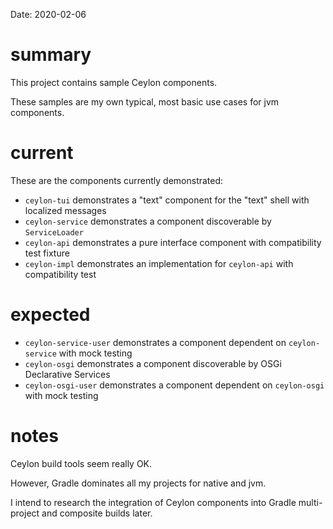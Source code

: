Date: 2020-02-06

# summary

This project contains sample Ceylon components.

These samples are my own typical, most basic use cases for jvm components.

# current

These are the components currently demonstrated:

- `ceylon-tui` demonstrates a "text" component for the "text" shell with localized messages
- `ceylon-service` demonstrates a component discoverable by `ServiceLoader`
- `ceylon-api` demonstrates a pure interface component with compatibility test fixture
- `ceylon-impl` demonstrates an implementation for `ceylon-api` with compatibility test

# expected

- `ceylon-service-user` demonstrates a component dependent on `ceylon-service` with mock testing
- `ceylon-osgi` demonstrates a component discoverable by OSGi Declarative Services
- `ceylon-osgi-user` demonstrates a component dependent on `ceylon-osgi` with mock testing

# notes

Ceylon build tools seem really OK.

However, Gradle dominates all my projects for native and jvm.

I intend to research the integration of Ceylon components into Gradle multi-project and composite builds later.
